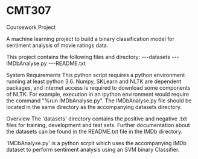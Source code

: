 # CMT307
Coursework Project

A machine learning project to build a binary classification model for sentiment analysis of movie ratings data.

This project contains the following files and directory:
---datasets
---IMDbAnalyse.py
---README.txt

System Requirements
This python script requires a python environment running at least python 3.6. 
Numpy, SKLearn and NLTK are dependent packages, and internet access is required to download some components of NLTK. 
For example, execution in an ipython environment would require the command "%run IMDbAnalyse.py". 
The IMDbAnalyse.py file should be located in the same directory as the accompanying datasets directory.

Overview
The 'datasets' directory contains the positive and negative .txt files for training, development and test sets. 
Further documentation about the datasets can be found in the README.txt file in the IMDb directory.

'IMDbAnalyse.py' is a python scrpit which uses the accompanying IMDb dataset to perform sentiment analysis using an SVM binary Classifier.


